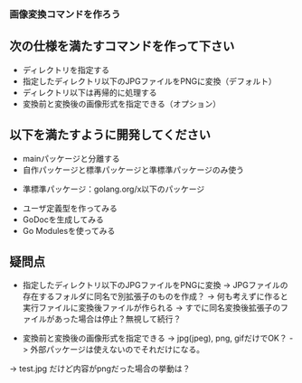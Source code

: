 ### 画像変換コマンドを作ろう

## 次の仕様を満たすコマンドを作って下さい

* ディレクトリを指定する
* 指定したディレクトリ以下のJPGファイルをPNGに変換（デフォルト）
* ディレクトリ以下は再帰的に処理する
* 変換前と変換後の画像形式を指定できる（オプション）

## 以下を満たすように開発してください

* mainパッケージと分離する
* 自作パッケージと標準パッケージと準標準パッケージのみ使う
 - 準標準パッケージ：golang.org/x以下のパッケージ
* ユーザ定義型を作ってみる
* GoDocを生成してみる
* Go Modulesを使ってみる

## 疑問点
* 指定したディレクトリ以下のJPGファイルをPNGに変換
-> JPGファイルの存在するフォルダに同名で別拡張子のものを作成？
-> 何も考えずに作ると実行ファイルに変換後ファイルが作られる
-> すでに同名変換後拡張子のファイルがあった場合は停止？無視して続行？

* 変換前と変換後の画像形式を指定できる
-> jpg(jpeg), png, gifだけでOK？
-> 外部パッケージは使えないのでそれだけになる。

-> test.jpg だけど内容がpngだった場合の挙動は？

